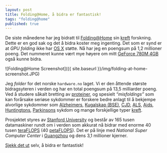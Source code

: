 ```yaml
---
layout: post
title: Folding@Home, å bidra er fantastisk!
tags: "folding@home"
published: true
---
```


De siste månedene har jeg bidratt til [Folding@Home](http://no.wikipedia.org/wiki/Folding@Home) sin [kreft][Kreft] forskning. Dette er en god sak og det å bidra koster meg ingenting. Det som er synd er at _GPU folding_ ikke har [OS X](http://no.wikipedia.org/wiki/Mac_OS_X) støtte. Nå har jeg en poengsum på 1,2 millioner poeng. Det nummeret kunne vært mye høyere om mitt [GeForce 780M 4GB](http://no.wikipedia.org/wiki/GeForce) også kunne bidra.

![Folding@Home Screenshot]({{ site.baseurl }}/img/folding-at-home-screenshot.JPG)

Jeg _folder_ for det norske `hardware.no` laget. Vi er den åttende største bidragsyteren i verden og har en total poengsum på 13,5 milliarder poeng. Ved å studere såkalt bretting av [proteiner](http://no.wikipedia.org/wiki/Protein), og spesielt _“misfoldings”_ som kan forårsake seriøse sykdommer er forskere bedre anlagt til å bekjempe alvorlige sykdommer som [Alzheimers](http://no.wikipedia.org/wiki/Alzheimers_sykdom), [Kugalskap (BSE)](http://no.wikipedia.org/wiki/Kugalskap), [CJD](http://no.wikipedia.org/wiki/Creutzfeldt-Jakobs_sykdom), [ALS](http://no.wikipedia.org/wiki/Amyotrofisk_lateralsklerose), [Aids](http://no.wikipedia.org/wiki/Aids), [Huntingtons](http://no.wikipedia.org/wiki/Huntingtons_sykdom), [Parkinsons](http://no.wikipedia.org/wiki/Parkinsons_sykdom) sykdom og mange forskjellige typer [kreft][Kreft]. 

Prosjektet styres av [Stanford University](http://no.wikipedia.org/wiki/Stanford_University) og består av 165 tusen datamaskiner rundt om i verden som akkurat nå bidrar med enorme 40 tusen [teraFLOPS][FLOPS] (40 [petaFLOPS][FLOPS]). Det er på linje med _National Super Computer Center_ i [Guangzhou](http://no.wikipedia.org/wiki/Guangzhou) og dens 3,1 millioner kjerner. 

[Sjekk det ut](http://folding.stanford.edu) selv, å bidra er fantastisk!

[Kreft]: http://no.wikipedia.org/wiki/Kreft
[FLOPS]: http://no.wikipedia.org/wiki/FLOPS
